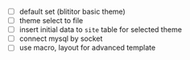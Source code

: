 - [ ] default set (blititor basic theme)
- [ ] theme select to file
- [ ] insert initial data to `site` table for selected theme
- [ ] connect mysql by socket
- [ ] use macro, layout for advanced template
